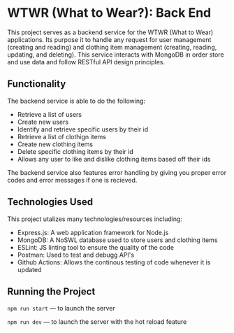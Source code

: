 # WTWR (What to Wear?): Back End

This project serves as a backend service for the WTWR (What to Wear) applications. Its purpose it to handle any request for user management (creating and reading) and clothing item management (creating, reading, updating, and deleting). This service interacts with MongoDB in order store and use data and follow RESTful API design principles.

## Functionality

The backend service is able to do the following:

- Retrieve a list of users
- Create new users
- Identify and retrieve specific users by their id
- Retrieve a list of clothign items
- Create new clothing items
- Delete specific clothing items by their id
- Allows any user to like and dislike clothing items based off their ids

The backend service also features error handling by giving you proper error codes and error messages if one is recieved.

## Technologies Used

This project utalizes many technologies/resources including:

- Express.js: A web application framework for Node.js
- MongoDB: A NoSWL database used to store users and clothing items
- ESLint: JS linting tool to ensure the quality of the code
- Postman: Used to test and debugg API's
- Github Actions: Allows the continous testing of code whenever it is updated

## Running the Project

`npm run start` — to launch the server

`npm run dev` — to launch the server with the hot reload feature
